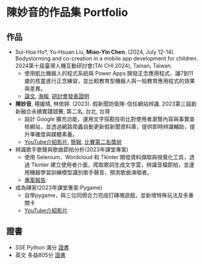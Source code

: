 # 陳妙音的作品集 Portfolio

## 作品
- Sui-Hua Ho*, Yu-Hsuan Liu, **Miao-Yin Chen**. (2024, July 12-14). Bodystorming and co-creation in a mobile app development for children. 2024第十屆臺灣人機互動研討會(TAI CHI 2024), Tainan, Taiwan.
   - 使用凱比機器人的程式系統與 Power Apps 開發正念應用程式，讓7到11歲的孩童進行正念練習，並比較教育型機器人與一般教育應用程式的效果與差異。  
   - [論文](TAICHI2024Paper.pdf), [海報](TAICHI2024Poster.pdf), [研討會發表證明](TAICHI2024Certificate.pdf)
- **陳妙音**, 楊媛晴, 林依婷. (2023). 假新聞防衛隊-信任網站辨識. 2023第三屆創新融合永續實踐競賽, 第二名, 台北, 台灣
   - 設計 Google 擴充功能，運用文字探勘技術比對使用者瀏覽內容與事實查核網站，並透過網路爬蟲自動更新假新聞資料庫，提供即時辨識輔助，提升準確度與媒體素養。
   - [YouTube介紹影片](https://youtu.be/C-N3vOHr2Bk), [簡報](2023FakeNewsPPT.pdf), [比賽第二名獎狀](2023FakeNewsCompetitionCertificate.pdf)
- 辨識歌手歌聲與歌曲節拍分析(2023年課堂專案)
  - 使用 Selenium、Wordcloud 和 Tkinter 開發資料擷取與視覺化工具，透過 Tkinter 建立使用者介面，爬取歌詞生成文字雲，辨識音檔節拍，並運用機器學習訓練模型識別歌手聲音，預測歌曲演唱者。
  - [專案報告](Course_MusicAnalysis.pdf)
- 成為磚家(2023年課堂專案:Pygame)
  - 自學pygame，與三位同儕合力完成打磚塊遊戲，並新增特殊玩法及多重關卡 
  - [YouTube介紹影片](https://youtu.be/U479OtfxdCY)

## 證書
- SSE Python 滿分 [證書](SSEpythonCertificate.pdf)
- 英文 多益805分 [證書](TOEIC.pdf)
